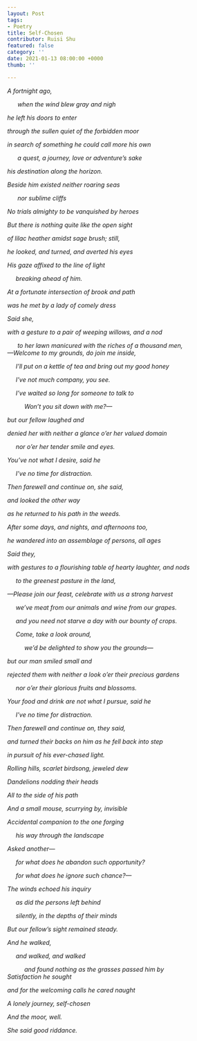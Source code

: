 ```yaml
---
layout: Post
tags:
- Poetry
title: Self-Chosen
contributor: Ruisi Shu
featured: false
category: ''
date: 2021-01-13 08:00:00 +0000
thumb: ''

---
```

_A fortnight ago,_

      _when the wind blew gray and nigh_

_he left his doors to enter_

_through the sullen quiet of the forbidden moor_

_in search of something he could call more his own_

      _a quest, a journey, love or adventure’s sake_

_his destination along the horizon._

_Beside him existed neither roaring seas_

      _nor sublime cliffs_

_No trials almighty to be vanquished by heroes_

_But there is nothing quite like the open sight_

_of lilac heather amidst sage brush; still,_

_he looked, and turned, and averted his eyes_

_His gaze affixed to the line of light_

     _breaking ahead of him._

_At a fortunate intersection of brook and path_

_was he met by a lady of comely dress_

_Said she,_

_with a gesture to a pair of weeping willows, and a nod_

      _to her lawn manicured with the riches of a thousand men,  
—Welcome to my grounds, do join me inside,_

     _I’ll put on a kettle of tea and bring out my good honey_

     _I’ve not much company, you see._

     _I’ve waited so long for someone to talk to_

          _Won’t you sit down with me?—_

_but our fellow laughed and_

_denied her with neither a glance o’er her valued domain_

     _nor o’er her tender smile and eyes._

_You’ve not what I desire, said he_

     _I’ve no time for distraction._

_Then farewell and continue on, she said,_

_and looked the other way_

_as he returned to his path in the weeds._

_After some days, and nights, and afternoons too,_

_he wandered into an assemblage of persons, all ages_

_Said they,_

_with gestures to a flourishing table of hearty laughter, and nods_

     _to the greenest pasture in the land,_

_—Please join our feast, celebrate with us a strong harvest_

     _we’ve meat from our animals and wine from our grapes._

     _and you need not starve a day with our bounty of crops._

     _Come, take a look around,_

          _we’d be delighted to show you the grounds—_

_but our man smiled small and_

_rejected them with neither a look o’er their precious gardens_

     _nor o’er their glorious fruits and blossoms._

_Your food and drink are not what I pursue, said he_

     _I’ve no time for distraction._

_Then farewell and continue on, they said,_

_and turned their backs on him as he fell back into step_

_in pursuit of his ever-chased light._

_Rolling hills, scarlet birdsong, jeweled dew_

_Dandelions nodding their heads_

_All to the side of his path_

_And a small mouse, scurrying by, invisible_

_Accidental companion to the one forging_

     _his way through the landscape_

_Asked another—_

     _for what does he abandon such opportunity?_

     _for what does he ignore such chance?—_

_The winds echoed his inquiry_

     _as did the persons left behind_

     _silently, in the depths of their minds_

_But our fellow’s sight remained steady._

_And he walked,_

     _and walked, and walked_

          _and found nothing as the grasses passed him by  
Satisfaction he sought_

_and for the welcoming calls he cared naught_

_A lonely journey, self-chosen_

_And the moor, well._

_She said good riddance._